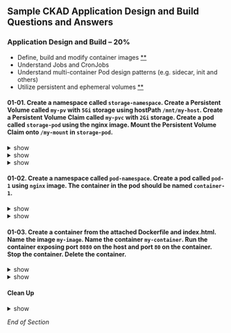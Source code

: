 ## Sample CKAD Application Design and Build Questions and Answers

### Application Design and Build – 20%
* Define, build and modify container images [**](https://github.com/jamesbuckett/ckad-questions/blob/main/01-ckad-design-build.md#01-03-create-a-container-from-the-attached-dockerfile-and-indexhtml-name-the-image-my-image-name-the-container-my-container-run-the-container-exposing-port-8080-on-the-host-and-port-80-on-the-container-stop-the-container-delete-the-container)
* Understand Jobs and CronJobs
* Understand multi-container Pod design patterns (e.g. sidecar, init and others)
* Utilize persistent and ephemeral volumes [**](https://github.com/jamesbuckett/ckad-questions/blob/main/01-ckad-design-build.md#01-01-create-a-namespace-called-storage-namespace-create-a-persistent-volume-called-my-pv-with-5gi-storage-using-hostpath-mntmy-host-create-a-persistent-volume-claim-called-my-pvc-with-2gi-storage-create-a-pod-called-storage-pod-using-the-nginx-image-mount-the-persistent-volume-claim-onto-my-mount-in-storage-pod)

#### 01-01. Create a namespace called `storage-namespace`. Create a Persistent Volume called `my-pv` with `5Gi` storage using hostPath `/mnt/my-host`. Create a Persistent Volume Claim called `my-pvc` with `2Gi` storage. Create a pod called `storage-pod` using the nginx image. Mount the Persistent Volume Claim onto `/my-mount` in `storage-pod`.

<details><summary>show</summary>
<p>

```bash
kubectl create namespace storage-namespace
kubectl config set-context --current --namespace=storage-namespace
```

kubernetes.io: [Create a PersistentVolume](https://kubernetes.io/docs/tasks/configure-pod-container/configure-persistent-volume-storage/#create-a-persistentvolume)

```bash
# Create a YAML file for the PV
vi 01-01-pv.yml
```

```bash
apiVersion: v1
kind: PersistentVolume
metadata:
  name: my-pv              # Change
  labels:
    type: local
spec:
  storageClassName: manual
  capacity:
    storage: 5Gi           # Change
  accessModes:
    - ReadWriteOnce
  hostPath:
    path: "/mnt/my-host"   # Change
```

```bash
kubectl apply -f 01-01-pv.yml
kubectl get pv
```
Output:
```bash
NAME      CAPACITY   ACCESS MODES   RECLAIM POLICY   STATUS      CLAIM
my-pv     5Gi        RWO            Retain           Available
```

</p>
</details>

<details><summary>show</summary>
<p>

kubernetes.io: [Create a PersistentVolumeClaim](https://kubernetes.io/docs/tasks/configure-pod-container/configure-persistent-volume-storage/#create-a-persistentvolumeclaim)

```bash
# Create a YAML file for the PVC
vi 01-01-pvc.yml
```

```bash
apiVersion: v1
kind: PersistentVolumeClaim
metadata:
  name: my-pvc          # Change
spec:
  storageClassName: manual
  accessModes:
    - ReadWriteOnce
  resources:
    requests:
      storage: 2Gi      # Change
```

```bash
kubectl apply -f 01-01-pvc.yml
kubectl get pv
kubectl get pvc
```

Output:
```bash
NAME      CAPACITY   ACCESS MODES   RECLAIM POLICY   STATUS      CLAIM
my-pv     5Gi        RWO            Retain           Bound       storage-namespace/my-pvc  # STATUS=Bound means the PV and PVC are linked

NAME     STATUS   VOLUME   CAPACITY   ACCESS MODES   STORAGECLASS   AGE
my-pvc   Bound    my-pv    5Gi        RWO            manual         6s                     # STATUS=Bound means the PV and PVC are linked
```

</p>
</details>

<details><summary>show</summary>
<p>

kubernetes.io: [Create a Pod](https://kubernetes.io/docs/tasks/configure-pod-container/configure-persistent-volume-storage/#create-a-pod)

```bash
# Create a YAML file for the Pod
vi 01-01-pod.yml
```

```bash
apiVersion: v1
kind: Pod
metadata:
  name: storage-pod                    # Change
spec:
  volumes:
    - name: my-volume
      persistentVolumeClaim:
        claimName: my-pvc              # Change
  containers:
    - name: my-container
      image: nginx
      ports:
        - containerPort: 80
          name: "http-server"
      volumeMounts:
        - mountPath: "/my-mount"       # Change
          name: my-volume

```

```bash
kubectl apply -f 01-01-pod.yml
# Verify that the volume is mounted
kubectl describe pod storage-pod | grep -i Mounts -A1
# Or just kubectl describe pod storage-pod 
```

Output
```bash
    Mounts:
      /my-mount from my-volume (rw)    # Success
```

</p>
</details>

#### 01-02. Create a namespace called `pod-namespace`. Create a pod called `pod-1` using `nginx` image. The container in the pod should be named `container-1`.

<details><summary>show</summary>
<p>

```bash
clear
# Create the namespace
kubectl create namespace pod-namespace
```

```bash
clear
# Switch context into the namespace so that all subsequent commands execute inside that namespace.
kubectl config set-context --current --namespace=pod-namespace
```

```bash
clear
# Run the help flag to get examples
kubectl run -h | more
```

Output:
```bash
Examples:

# Start a nginx pod

kubectl run nginx --image=nginx

# Start a hazelcast pod and let the container expose port 5701

kubectl run hazelcast --image=hazelcast/hazelcast --port=5701

# Start a hazelcast pod and set environment variables "DNS_DOMAIN=cluster" and "POD_NAMESPACE=default" in the

container
kubectl run hazelcast --image=hazelcast/hazelcast --env="DNS_DOMAIN=cluster" --env="POD_NAMESPACE=default"

# Start a hazelcast pod and set labels "app=hazelcast" and "env=prod" in the container

kubectl run hazelcast --image=hazelcast/hazelcast --labels="app=hazelcast,env=prod"

# Dry run; print the corresponding API objects without creating them

kubectl run nginx --image=nginx --dry-run=client ### This example matches most closely to the question.

# Start a nginx pod, but overload the spec with a partial set of values parsed from JSON

kubectl run nginx --image=nginx --overrides='{ "apiVersion": "v1", "spec": { ... } }'

# Start a busybox pod and keep it in the foreground, don't restart it if it exits

kubectl run -i -t busybox --image=busybox --restart=Never

# Start the nginx pod using the default command, but use custom arguments (arg1 .. argN) for that command

kubectl run nginx --image=nginx -- <arg1> <arg2> ... <argN>

# Start the nginx pod using a different command and custom arguments

kubectl run nginx --image=nginx --command -- <cmd> <arg1> ... <argN>
```

</p>
</details>

<details><summary>show</summary>
<p>

kubernetes.io: [kubectl Cheat Sheet](https://kubernetes.io/docs/reference/kubectl/cheatsheet/)

```bash
# Using the best example that matches the question
kubectl run pod-1 --image=nginx --dry-run=client -o yaml > q01-02.yml
```

```bash
# Edit the YAML file to make required changes
# Use the Question number in case you want to return to the question for reference or for review
vi q01-02.yml
```

```bash
apiVersion: v1
kind: Pod
metadata:
  creationTimestamp: null
  labels:
    run: pod-1
  name: pod-1
spec:
  containers:
  - image: nginx
    name: container-1 # Change from pod-1 to container-1
    resources: {}
  dnsPolicy: ClusterFirst
  restartPolicy: Always
status: {}

# vi edits
# / - find
# d$ - delete to end of line
# :u - undo on any error
# :wq - write and quit
```

```bash
# Apply the YAML file to the Kubernetes API server
kubectl apply -f q01-02.yml
```

```bash
clear
# Quick verification that the pod was created and is working
kubectl get pod --watch
```

</p>
</details>

#### 01-03. Create a container from the attached Dockerfile and index.html. Name the image `my-image`. Name the container `my-container`. Run the container exposing port `8080` on the host and port `80` on the container. Stop the container. Delete the container.

<details><summary>show</summary>
<p>

##### Image Creation

Create a file called index.html
```bash
vi index.html
```

Edit index.html with the following text.
```bash
Hardships often prepare ordinary people for an extraordinary destiny.
```

Create a file called Dockerfile
```bash
vi Dockerfile
```

Edit the Docker with to include the text below
```bash
FROM nginx:latest
COPY ./index.html /usr/share/nginx/html/index.html
```

```bash
clear
# Build the docker image
docker build -t my-image:v0.1 .
```

</p>
</details>


<details><summary>show</summary>
<p>

##### Container Operations

```bash
clear
# Run the docker image
docker run -it --rm -d -p 8080:80 --name my-container my-image
```

```bash
clear
# Verify Opertaion
curl localhost:8080
```

```bash
clear
# List all images
docker ps -a
```

```bash
clear
# Stop the Container
docker container stop my-container
```

```bash
clear
# Delete the Image
docker image rm my-image
```

</p>
</details>

#### Clean Up 

<details><summary>show</summary>
<p>

```bash
kubectl delete ns pod-namespace --force
kubectl delete ns deployment-namespace --force
kubectl delete ns edit-namespace --force
```

</p>
</details>

*End of Section*